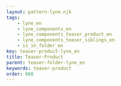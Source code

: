 ```yaml
---
layout: pattern-lyne.njk
tags: 
    - lyne_en
    - lyne_components_en
    - lyne_components_teaser_product_en
    - lyne_components_teaser_siblings_en
    - is_in_folder_en
key: teaser-product-lyne_en
title: Teaser-Product
parent: teaser-folder-lyne_en
keywords: teaser-product
order: 660
---
```

